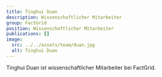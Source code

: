 ```yaml
---
title: Tinghui Duan
description: Wissenschaftlicher Mitarbeiter
group: FactGrid
position: Wissenschaftlicher Mitarbeiter
publications: []
image:
  src: ../../assets/team/duan.jpg
  alt: Tinghui Duan
---
```


Tinghui Duan ist wissenschaftlicher Mitarbeiter bei FactGrid.

